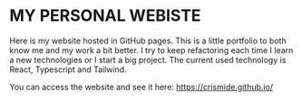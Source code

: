 # MY PERSONAL WEBISTE
 Here is my website hosted in GitHub pages. This is a little portfolio to both know me and my work a bit better. I try to keep refactoring each time I learn a new technologies or I start a big project. The current used technology is React, Typescript and Tailwind.

 You can access the website and see it here: https://crismide.github.io/

